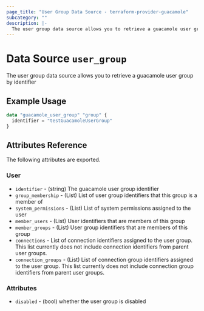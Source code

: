 ```yaml
---
page_title: "User Group Data Source - terraform-provider-guacamole"
subcategory: ""
description: |-
  The user group data source allows you to retrieve a guacamole user group by identifier
---
```


# Data Source `user_group`

The user group data source allows you to retrieve a guacamole user group by identifier

## Example Usage

```terraform
data "guacamole_user_group" "group" {
  identifier = "testGuacamoleUserGroup"
}

```

## Attributes Reference

The following attributes are exported.

### User

- `identifier` -  (string) The guacamole user group identifier
- `group_membership` - (List) List of user group identifiers that this group is a member of
- `system_permissions` - (List) List of system permissions assigned to the user
- `member_users` - (List) User identifiers that are members of this group
- `member_groups` - (List) User group identifiers that are members of this group
- `connections` - List of connection identifiers assigned to the user group.  This list currently does not include connection identifiers from parent user groups.
- `connection_groups` - (List) List of connection group identifiers assigned to the user group.  This list currently does not include connection group identifiers from parent user groups.

### Attributes

- `disabled` - (bool) whether the user group is disabled

